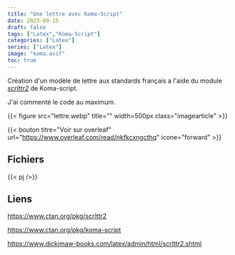 ```yaml
---
title: "Une lettre avec Koma-Script"
date: 2023-09-15
draft: false
tags: ["Latex","Koma-Script"]
categories: ["Latex"]
series: ["Latex"]
image: "koma.avif"
toc: true
---
```

Création d'un modèle de lettre aux standards français a l'aide du module [*scrlttr2*](https://www.ctan.org/pkg/scrlttr2) de Koma-script.

<!--more-->

J'ai commenté le code au maximum.

{{< figure src="lettre.webp" title="" width=500px class="imagearticle" >}}


{{< bouton titre="Voir sur overleaf" url="https://www.overleaf.com/read/nkfkcxngcthq" icone="forward" >}}

## Fichiers
{{< pj />}}

## Liens
https://www.ctan.org/pkg/scrlttr2

https://www.ctan.org/pkg/koma-script

https://www.dickimaw-books.com/latex/admin/html/scrlttr2.shtml



